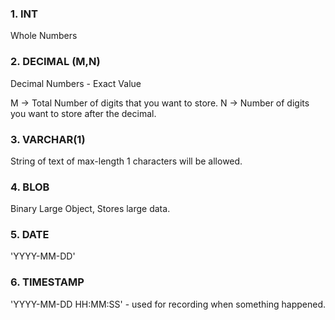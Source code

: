 ### 1. INT
Whole Numbers

### 2. DECIMAL (M,N)
Decimal Numbers - Exact Value

M -> Total Number of digits that you want to store.
N -> Number of digits you want to store after the decimal.

### 3. VARCHAR(1)
String of text of max-length 1 characters will be allowed.

### 4. BLOB
Binary Large Object, Stores large data.

### 5. DATE 
'YYYY-MM-DD'

### 6. TIMESTAMP
'YYYY-MM-DD HH:MM:SS' - used for recording when something happened. 
